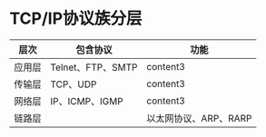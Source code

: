 # TCP/IP协议族分层
|层次|包含协议|功能|
|-|-|-|
|应用层|Telnet、FTP、SMTP|content3|
|传输层|TCP、UDP|content3|
|网络层|IP、ICMP、IGMP|content3|
|链路层||以太网协议、ARP、RARP|content3|
